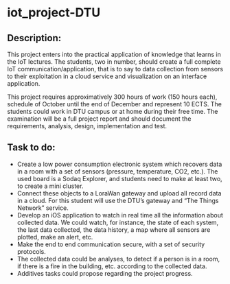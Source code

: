 # iot_project-DTU

## Description:
 
This project enters into the practical application of knowledge that learns in the IoT lectures. The students, two in number, should create a full complete IoT communication/application, that is to say to data collection from sensors to their exploitation in a cloud service and visualization on an interface application. 

This project requires approximatively 300 hours of work (150 hours each), schedule of October until the end of December and represent 10 ECTS. The students could work in DTU campus or at home during their free time. The examination will be a full project report and should document the requirements, analysis, design, implementation and test.

## Task to do:

* Create a low power consumption electronic system which recovers data in a room with a set of sensors (pressure, temperature, CO2, etc.). The used board is a Sodaq Explorer, and students need to make at least two, to create a mini cluster.
* Connect these objects to a LoraWan gateway and upload all record data in a cloud. For this student will use the DTU’s gateway and “The Things Network” service.
* Develop an iOS application to watch in real time all the information about collected data. We could watch, for instance, the state of each system, the last data collected, the data history, a map where all sensors are plotted, make an alert, etc.
* Make the end to end communication secure, with a set of security protocols.
* The collected data could be analyses, to detect if a person is in a room, if there is a fire in the building, etc. according to the collected data.
* Additives tasks could propose regarding the project progress.
